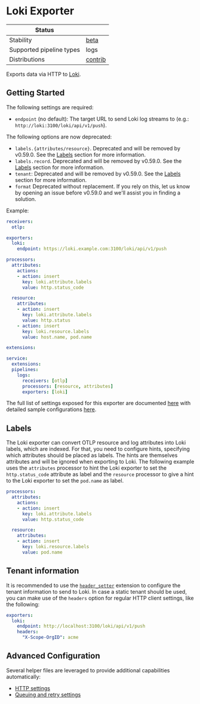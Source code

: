 # Loki Exporter

| Status                   |           |
| ------------------------ |-----------|
| Stability                | [beta]    |
| Supported pipeline types | logs      |
| Distributions            | [contrib] |

Exports data via HTTP to [Loki](https://grafana.com/docs/loki/latest/).

## Getting Started

The following settings are required:

- `endpoint` (no default): The target URL to send Loki log streams to (e.g.: `http://loki:3100/loki/api/v1/push`).

The following options are now deprecated:

- `labels.{attributes/resource}`. Deprecated and will be removed by v0.59.0. See the [Labels](#labels) section for more information.
- `labels.record`. Deprecated and will be removed by v0.59.0. See the [Labels](#labels) section for more information.
- `tenant`: Deprecated and will be removed by v0.59.0. See the [Labels](#tenant-information) section for more information.
- `format` Deprecated without replacement. If you rely on this, let us know by opening an issue before v0.59.0 and we'll assist you in finding a solution.

Example:
```yaml
receivers:
  otlp:

exporters:
  loki:
    endpoint: https://loki.example.com:3100/loki/api/v1/push

processors:
  attributes:
    actions:
    - action: insert
      key: loki.attribute.labels
      value: http.status_code

  resource:
    attributes:
    - action: insert
      key: loki.attribute.labels
      value: http.status
    - action: insert
      key: loki.resource.labels
      value: host.name, pod.name

extensions:

service:
  extensions:
  pipelines:
    logs:
      receivers: [otlp]
      processors: [resource, attributes]
      exporters: [loki]
```

The full list of settings exposed for this exporter are documented [here](./config.go) with detailed sample
configurations [here](./testdata/config.yaml).

## Labels

The Loki exporter can convert OTLP resource and log attributes into Loki labels, which are indexed. For that, you need to configure
hints, specifying which attributes should be placed as labels. The hints are themselves attributes and will be ignored when
exporting to Loki. The following example uses the `attributes` processor to hint the Loki exporter to set the `http.status_code` 
attribute as label and the `resource` processor to give a hint to the Loki exporter to set the `pod.name` as label.

```yaml
processors:
  attributes:
    actions:
    - action: insert
      key: loki.attribute.labels
      value: http.status_code

  resource:
    attributes:
    - action: insert
      key: loki.resource.labels
      value: pod.name
```

## Tenant information

It is recommended to use the [`header_setter`](https://github.com/open-telemetry/opentelemetry-collector-contrib/tree/main/extension/headerssetter) extension to configure the tenant information to send to Loki. In case a static tenant
should be used, you can make use of the `headers` option for regular HTTP client settings, like the following:

```yaml
exporters:
  loki:
    endpoint: http://localhost:3100/loki/api/v1/push
    headers:
      "X-Scope-OrgID": acme
```

## Advanced Configuration

Several helper files are leveraged to provide additional capabilities automatically:

- [HTTP settings](https://github.com/open-telemetry/opentelemetry-collector/blob/main/config/confighttp/README.md)
- [Queuing and retry settings](https://github.com/open-telemetry/opentelemetry-collector/blob/main/exporter/exporterhelper/README.md)

[beta]:https://github.com/open-telemetry/opentelemetry-collector#beta
[contrib]:https://github.com/open-telemetry/opentelemetry-collector-releases/tree/main/distributions/otelcol-contrib
